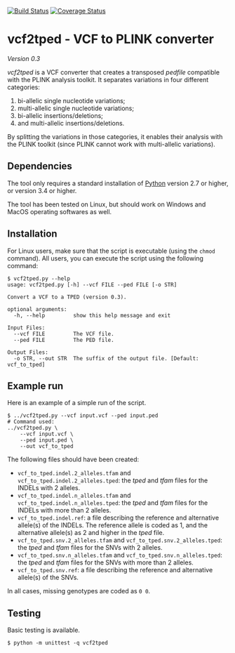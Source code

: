[![Build Status](https://travis-ci.org/pgxcentre/vcf2tped.svg?branch=master)](https://travis-ci.org/pgxcentre/vcf2tped)
[![Coverage Status](https://coveralls.io/repos/github/pgxcentre/vcf2tped/badge.svg)](https://coveralls.io/github/pgxcentre/vcf2tped)

# vcf2tped - VCF to PLINK converter #

*Version 0.3*

_vcf2tped_ is a VCF converter that creates a transposed _pedfile_ compatible
with the PLINK analysis toolkit. It separates variations in four different
categories:

1. bi-allelic single nucleotide variations;
2. multi-allelic single nucleotide variations;
3. bi-allelic insertions/deletions;
4. and multi-allelic insertions/deletions.

By splitting the variations in those categories, it enables their analysis with
the PLINK toolkit (since PLINK cannot work with multi-allelic variations).


## Dependencies ##

The tool only requires a standard installation of [Python](http://python.org/)
version 2.7 or higher, or version 3.4 or higher.

The tool has been tested on Linux, but should work on Windows and MacOS
operating softwares as well.


## Installation ##

For Linux users, make sure that the script is executable (using the `chmod`
command). All users, you can execute the script using the following command:

```console
$ vcf2tped.py --help
usage: vcf2tped.py [-h] --vcf FILE --ped FILE [-o STR]

Convert a VCF to a TPED (version 0.3).

optional arguments:
  -h, --help         show this help message and exit

Input Files:
  --vcf FILE         The VCF file.
  --ped FILE         The PED file.

Output Files:
  -o STR, --out STR  The suffix of the output file. [Default: vcf_to_tped]
```


## Example run ##

Here is an example of a simple run of the script.

```console
$ ../vcf2tped.py --vcf input.vcf --ped input.ped 
# Command used:
../vcf2tped.py \
    --vcf input.vcf \
    --ped input.ped \
    --out vcf_to_tped
```

The following files should have been created:

* `vcf_to_tped.indel.2_alleles.tfam` and `vcf_to_tped.indel.2_alleles.tped`:
  the *tped* and *tfam* files for the INDELs with 2 alleles.
* `vcf_to_tped.indel.n_alleles.tfam` and `vcf_to_tped.indel.n_alleles.tped`:
  the *tped* and *tfam* files for the INDELs with more than 2 alleles.
* `vcf_to_tped.indel.ref`: a file describing the reference and alternative
  allele(s) of the INDELs. The reference allele is coded as 1, and the
  alternative allele(s) as 2 and higher in the *tped* file.
* `vcf_to_tped.snv.2_alleles.tfam` and `vcf_to_tped.snv.2_alleles.tped`: the
  *tped* and *tfam* files for the SNVs with 2 alleles.
* `vcf_to_tped.snv.n_alleles.tfam` and `vcf_to_tped.snv.n_alleles.tped`: the
  *tped* and *tfam* files for the SNVs with more than 2 alleles.
* `vcf_to_tped.snv.ref`: a file describing the reference and alternative
  allele(s) of the SNVs.

In all cases, missing genotypes are coded as `0 0`.


## Testing ##

Basic testing is available.

```console
$ python -m unittest -q vcf2tped
```
